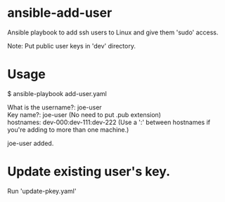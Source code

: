 # ansible-add-user
Ansible playbook to add ssh users to Linux and give them 'sudo' access.

Note: Put public user keys in 'dev' directory.
# Usage
$ ansible-playbook add-user.yaml

  What is the username?: joe-user <br />
  Key name?: joe-user  (No need to put .pub extension) <br />
  hostnames: dev-000:dev-111:dev-222 (Use a ':' between hostnames if you're adding to more than one machine.) <br />

  joe-user added.
  
# Update existing user's key.
Run 'update-pkey.yaml'

